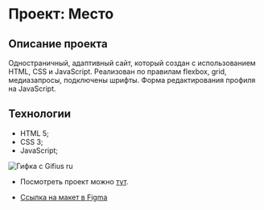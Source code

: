 # Проект: Место

## Описание проекта

Одностраничный, адаптивный сайт, который создан с использованием HTML, CSS и JavaScript.
Реализован по правилам flexbox, grid, медиазапросы, подключены шрифты. Форма редактирования профиля на JavaScript.

## Технологии
* HTML 5;
* CSS 3;
* JavaScript;

![Гифка с Gifius ru](https://user-images.githubusercontent.com/113706933/203549252-a785a898-296a-4792-befe-4ce60896c10a.gif)

* Посмотреть проект можно [тут](https://natashlykova.github.io/mesto/index.html).

* [Ссылка на макет в Figma](https://www.figma.com/file/2cn9N9jSkmxD84oJik7xL7/JavaScript.-Sprint-4?node-id=0%3A1)

